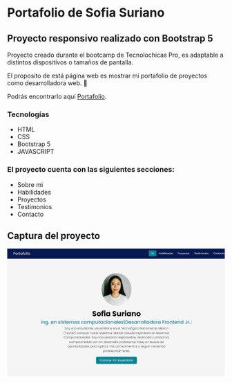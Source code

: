 # Portafolio de Sofia Suriano 
## Proyecto  responsivo realizado con Bootstrap 5

Proyecto creado durante el bootcamp de Tecnolochicas Pro, es adaptable a distintos dispositivos o tamaños de pantalla.

El proposito de está página web es mostrar mi portafolio de proyectos como desarrolladora web. 💜

Podrás encontrarlo aquí [Portafolio](https://github.com/SofiSuriano).

### Tecnologías 

* HTML
* CSS
* Bootstrap 5
* JAVASCRIPT

### El proyecto cuenta con las siguientes secciones:

* Sobre mi
* Habilidades
* Proyectos 
* Testimonios
* Contacto 

## Captura del proyecto 

![Captura del proyecto](/assets/Capturaportafolio2.png)